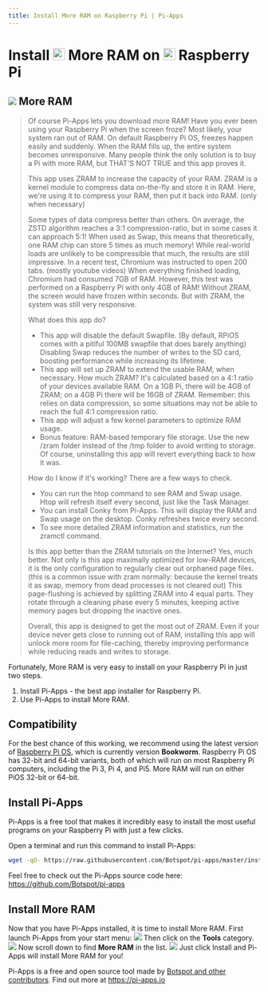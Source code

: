 ```yaml
---
title: Install More RAM on Raspberry Pi | Pi-Apps
---
```

<div class="simple-install-content content">

# Install <img src="/img/app-icons/More RAM/icon-64.png" height=24> More RAM on <img src=/img/other-icons/raspberrypi-icon.svg height=24> Raspberry Pi

## <img src="/img/app-icons/More RAM/icon-64.png"> More RAM
> Of course Pi-Apps lets you download more RAM!
> Have you ever been using your Raspberry Pi when the screen froze? Most likely, your system ran out of RAM.
> On default Raspberry Pi OS, freezes happen easily and suddenly. When the RAM fills up, the entire system becomes unresponsive. Many people think the only solution is to buy a Pi with more RAM, but THAT'S NOT TRUE and this app proves it.
> 
> This app uses ZRAM to increase the capacity of your RAM. ZRAM is a kernel module to compress data on-the-fly and store it in RAM. Here, we're using it to compress your RAM, then put it back into RAM. (only when necessary)
> 
> Some types of data compress better than others. On average, the ZSTD algorithm reaches a 3:1 compression-ratio, but in some cases it can approach 5:1! When used as Swap, this means that theoretically, one RAM chip can store 5 times as much memory! While real-world loads are unlikely to be compressible that much, the results are still impressive. In a recent test, Chromium was instructed to open 200 tabs. (mostly youtube videos)
> When everything finished loading, Chromium had consumed 7GB of RAM. However, this test was performed on a Raspberry Pi with only 4GB of RAM! Without ZRAM, the screen would have frozen within seconds. But with ZRAM, the system was still very responsive.
> 
> What does this app do?
> - This app will disable the default Swapfile. (By default, RPiOS comes with a pitiful 100MB swapfile that does barely anything) Disabling Swap reduces the number of writes to the SD card, boosting performance while increasing its lifetime.
> - This app will set up ZRAM to extend the usable RAM, when necessary. How much ZRAM? It's calculated based on a 4:1 ratio of your devices available RAM. On a 1GB Pi, there will be 4GB of ZRAM; on a 4GB Pi there will be 16GB of ZRAM. Remember: this relies on data compression, so some situations may not be able to reach the full 4:1 compression ratio.
> - This app will adjust a few kernel parameters to optimize RAM usage.
> - Bonus feature: RAM-based temporary file storage. Use the new /zram folder instead of the /tmp folder to avoid writing to storage.
> Of course, uninstalling this app will revert everything back to how it was.
> 
> How do I know if it's working? There are a few ways to check.
> - You can run the htop command to see RAM and Swap usage. Htop will refresh itself every second, just like the Task Manager.
> - You can install Conky from Pi-Apps. This will display the RAM and Swap usage on the desktop. Conky refreshes twice every second.
> - To see more detailed ZRAM information and statistics, run the zramctl command.
> 
> Is this app better than the ZRAM tutorials on the Internet? Yes, much better. Not only is this app maximally optimized for low-RAM devices, it is the only configuration to regularly clear out orphaned page files. (this is a common issue with zram normally: because the kernel treats it as swap, memory from dead processes is not cleared out)
> This page-flushing is achieved by splitting ZRAM into 4 equal parts. They rotate through a cleaning phase every 5 minutes, keeping active memory pages but dropping the inactive ones.
> 
> Overall, this app is designed to get the most out of ZRAM. Even if your device never gets close to running out of RAM, installing this app will unlock more room for file-caching, thereby improving performance while reducing reads and writes to storage.

Fortunately, More RAM is very easy to install on your Raspberry Pi in just two steps.
1. Install Pi-Apps - the best app installer for Raspberry Pi.
2. Use Pi-Apps to install More RAM.
</div>
<div class="simple-install-content content">

## Compatibility
For the best chance of this working, we recommend using the latest version of [Raspberry Pi OS](https://www.raspberrypi.com/software/), which is currently version **Bookworm**.
Raspberry Pi OS has 32-bit and 64-bit variants, both of which will run on most Raspberry Pi computers, including the Pi 3, Pi 4, and Pi5.
More RAM will run on either PiOS 32-bit or 64-bit.
</div>
<div class="simple-install-content content">

## Install Pi-Apps

Pi-Apps is a free tool that makes it incredibly easy to install the most useful programs on your Raspberry Pi with just a few clicks.

Open a terminal and run this command to install Pi-Apps:
```bash
wget -qO- https://raw.githubusercontent.com/Botspot/pi-apps/master/install | bash
```
Feel free to check out the Pi-Apps source code here: https://github.com/Botspot/pi-apps
</div>
<div class="simple-install-content content">

## Install More RAM

Now that you have Pi-Apps installed, it is time to install More RAM.
First launch Pi-Apps from your start menu:
<img src="/img/start-menu.png">
Then click on the <b>Tools</b> category.
<img src="/img/category-selections/Tools.png">
Now scroll down to find <b>More RAM</b> in the list.
<img src="/img/app-icons/More RAM/app-selection.png">
Just click Install and Pi-Apps will install More RAM for you!
</div>
<div class="simple-install-content content">

Pi-Apps is a free and open source tool made by [Botspot and other contributors](/about/#contributors). Find out more at https://pi-apps.io
</div>
